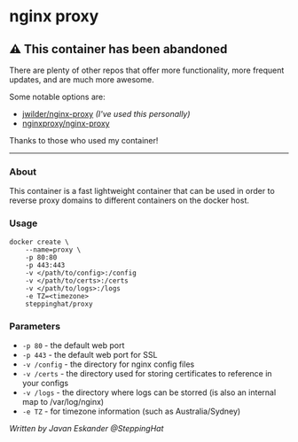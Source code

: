 nginx proxy
===========

## ⚠️ This container has been abandoned

There are plenty of other repos that offer more functionality, more frequent updates, and are much more awesome.

Some notable options are:
* [jwilder/nginx-proxy](https://hub.docker.com/r/jwilder/nginx-proxy) _(I've used this personally)_
* [nginxproxy/nginx-proxy](https://hub.docker.com/r/nginxproxy/nginx-proxy)

Thanks to those who used my container!

---

### About

This container is a fast lightweight container that can be used in order to reverse proxy domains to different containers on the docker host.

### Usage

    docker create \
        --name=proxy \
        -p 80:80
        -p 443:443
        -v </path/to/config>:/config
        -v </path/to/certs>:/certs
        -v </path/to/logs>:/logs
        -e TZ=<timezone>
        steppinghat/proxy

### Parameters

- `-p 80` - the default web port
- `-p 443` - the default web port for SSL
- `-v /config` - the directory for nginx config files
- `-v /certs` - the directory used for storing certificates to reference in your configs
- `-v /logs` - the directory where logs can be storred (is also an internal map to /var/log/nginx)
- `-e TZ` - for timezone information (such as Australia/Sydney)

_Written by Javan Eskander @SteppingHat_
